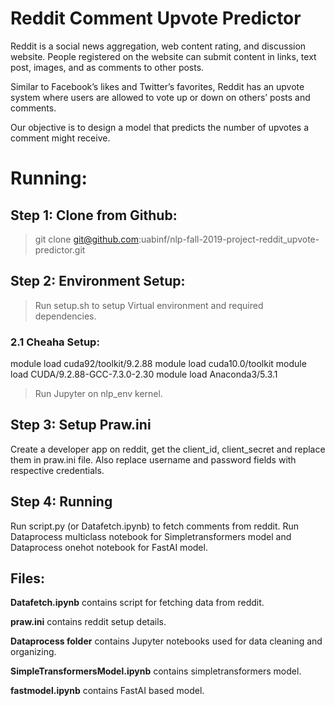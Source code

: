 # Reddit Comment Upvote Predictor

Reddit is a social news aggregation, web content rating, and discussion website. People registered on the website can submit content in links, text post, images, and as comments to other posts.

Similar to Facebook’s likes and Twitter’s  favorites, Reddit has an upvote system where users are allowed to vote up or down on others’ posts and comments.

Our objective is to design a model that predicts the number of upvotes a comment might receive.

# Running:

## Step 1: Clone from Github:

> git clone git@github.com:uabinf/nlp-fall-2019-project-reddit_upvote-predictor.git

## Step 2: Environment Setup:

> Run setup.sh to setup Virtual environment and required dependencies.

### 2.1 Cheaha Setup:

module load cuda92/toolkit/9.2.88
module load cuda10.0/toolkit
module load CUDA/9.2.88-GCC-7.3.0-2.30
module load Anaconda3/5.3.1

> Run Jupyter on nlp_env kernel.

## Step 3: Setup Praw.ini

Create a developer app on reddit, get the client_id, client_secret and replace them in praw.ini file. Also replace username and password fields with respective credentials.

## Step 4: Running

Run script.py (or Datafetch.ipynb) to fetch comments from reddit. Run Dataprocess multiclass notebook for Simpletransformers model and Dataprocess onehot notebook for FastAI model.

## Files:

**Datafetch.ipynb** contains script for fetching data from reddit.

**praw.ini** contains reddit setup details.

**Dataprocess folder** contains Jupyter notebooks used for data cleaning and organizing.

**SimpleTransformersModel.ipynb** contains simpletransformers model.

**fastmodel.ipynb** contains FastAI based model.



